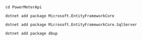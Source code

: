 `cd PowerMeterApi`

`dotnet add package Microsoft.EntityFrameworkCore`

`dotnet add package Microsoft.EntityFrameworkCore.SqlServer`

`dotnet add package dbup`